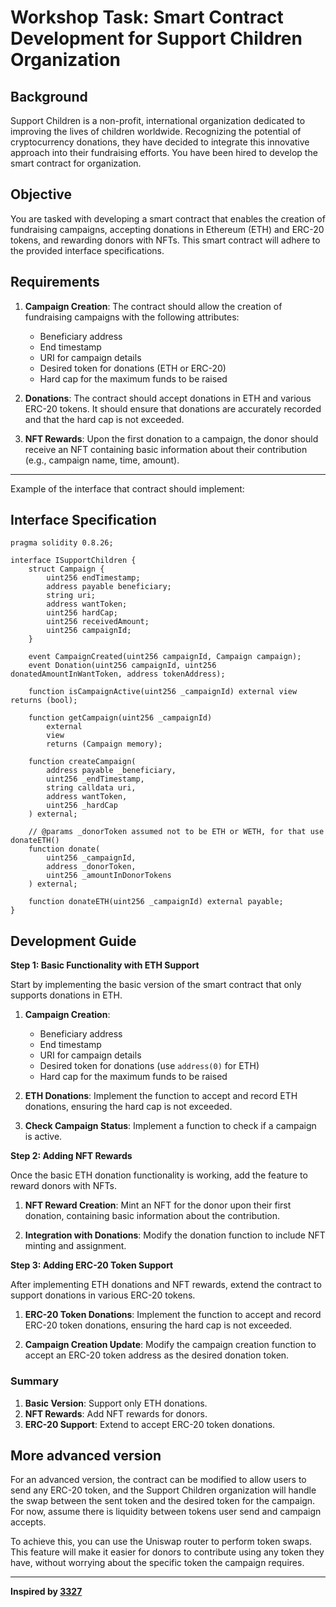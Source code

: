 # Workshop Task: Smart Contract Development for Support Children Organization

## Background

Support Children is a non-profit, international organization dedicated to improving the lives of children worldwide. Recognizing the potential of cryptocurrency donations, they have decided to integrate this innovative approach into their fundraising efforts. You have been hired to develop the smart contract for organization.

## Objective

You are tasked with developing a smart contract that enables the creation of fundraising campaigns, accepting donations in Ethereum (ETH) and ERC-20 tokens, and rewarding donors with NFTs. This smart contract will adhere to the provided interface specifications.

## Requirements

1. **Campaign Creation**: The contract should allow the creation of fundraising campaigns with the following attributes:
    - Beneficiary address
    - End timestamp
    - URI for campaign details
    - Desired token for donations (ETH or ERC-20)
    - Hard cap for the maximum funds to be raised

2. **Donations**: The contract should accept donations in ETH and various ERC-20 tokens. It should ensure that donations are accurately recorded and that the hard cap is not exceeded.

3. **NFT Rewards**: Upon the first donation to a campaign, the donor should receive an NFT containing basic information about their contribution (e.g., campaign name, time, amount).

---

Example of the interface that contract should implement:

## Interface Specification

```solidity
pragma solidity 0.8.26;

interface ISupportChildren {
    struct Campaign {
        uint256 endTimestamp;
        address payable beneficiary;
        string uri;
        address wantToken;
        uint256 hardCap;
        uint256 receivedAmount;
        uint256 campaignId;
    }

    event CampaignCreated(uint256 campaignId, Campaign campaign);
    event Donation(uint256 campaignId, uint256 donatedAmountInWantToken, address tokenAddress);

    function isCampaignActive(uint256 _campaignId) external view returns (bool);

    function getCampaign(uint256 _campaignId)
        external
        view
        returns (Campaign memory);

    function createCampaign(
        address payable _beneficiary,
        uint256 _endTimestamp,
        string calldata uri,
        address wantToken,
        uint256 _hardCap
    ) external;

    // @params _donorToken assumed not to be ETH or WETH, for that use donateETH()
    function donate(
        uint256 _campaignId,
        address _donorToken,
        uint256 _amountInDonorTokens
    ) external;

    function donateETH(uint256 _campaignId) external payable;
}
```

## Development Guide

**Step 1: Basic Functionality with ETH Support**

Start by implementing the basic version of the smart contract that only supports donations in ETH.

1. **Campaign Creation**:
   - Beneficiary address
   - End timestamp
   - URI for campaign details
   - Desired token for donations (use `address(0)` for ETH)
   - Hard cap for the maximum funds to be raised

2. **ETH Donations**: Implement the function to accept and record ETH donations, ensuring the hard cap is not exceeded.

3. **Check Campaign Status**: Implement a function to check if a campaign is active.

**Step 2: Adding NFT Rewards**

Once the basic ETH donation functionality is working, add the feature to reward donors with NFTs.

1. **NFT Reward Creation**: Mint an NFT for the donor upon their first donation, containing basic information about the contribution.

2. **Integration with Donations**: Modify the donation function to include NFT minting and assignment.

**Step 3: Adding ERC-20 Token Support**

After implementing ETH donations and NFT rewards, extend the contract to support donations in various ERC-20 tokens.

1. **ERC-20 Token Donations**: Implement the function to accept and record ERC-20 token donations, ensuring the hard cap is not exceeded.

2. **Campaign Creation Update**: Modify the campaign creation function to accept an ERC-20 token address as the desired donation token.

### Summary

1. **Basic Version**: Support only ETH donations.
2. **NFT Rewards**: Add NFT rewards for donors.
3. **ERC-20 Support**: Extend to accept ERC-20 token donations.

## More advanced version
For an advanced version, the contract can be modified to allow users to send any ERC-20 token, and the Support Children organization will handle the swap between the sent token and the desired token for the campaign. For now, assume there is liquidity between tokens user send and campaign accepts.

To achieve this, you can use the Uniswap router to perform token swaps. This feature will make it easier for donors to contribute using any token they have, without worrying about the specific token the campaign requires.

---

**Inspired by [3327](https://3327.io)**